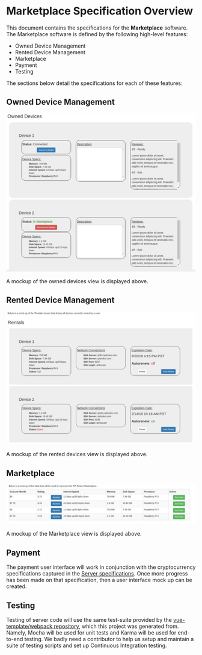 # Marketplace Specification Overview
This document contains the specifications for the **Marketplace** software. The Marketplace software is defined by the following
high-level features:

* Owned Device Management
* Rented Device Management
* Marketplace
* Payment
* Testing

The sections below detail the specifications for each of these features:

## Owned Device Management
![Owned Devices](images/owned-devices-mockup.JPG?raw=true "Owned Devices Mock Up")

A mockup of the owned devices view is displayed above. 

## Rented Device Management
![Rented Devices](images/rental-mockup.JPG?raw=true "Rented Devices Mock Up")

A mockup of the rented devices view is displayed above. 

## Marketplace
![Marketplace Mockup](images/marketplace-mockup.JPG?raw=true "Marketplace Mock Up")

A mockup of the Marketplace view is displayed above. 

## Payment
The payment user interface will work in conjunction with the cryptocurrency specifications captured in
the [Server specifications](server-specification.md). Once more progress has been made on that specification,
then a user interface mock up can be created.

## Testing
Testing of server code will use the same test-suite provided by the 
[vue-template/webpack repository](https://github.com/vuejs-templates/webpack), which this project was generated
from. Namely, Mocha will be used for unit tests and Karma will be used for end-to-end testing. We badly need
a contributor to help us setup and maintain a suite of testing scripts and set up Continuous Integration testing.
